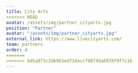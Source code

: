 ```yaml
---
title: City Arts
<<<<<<< HEAD
avatar: /assets/img/partner_cityarts.jpg
position: "Partner"
avatar: "/assets/img/partner_cityarts.jpg"
external_link: https://www.livecityarts.com/
team: partners
order: 4
=======
>>>>>>> 8d5a073c2db983ed73daccf90749a6970f9f7c1b
---
```


